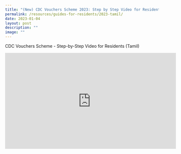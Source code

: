 ```yaml
---
title: "(New) CDC Vouchers Scheme 2023: Step by Step Video for Residents (Tamil)"
permalink: /resources/guides-for-residents/2023-tamil/
date: 2023-01-04
layout: post
description: ""
image: ""
---
```

CDC Vouchers Scheme - Step-by-Step Video for Residents (Tamil)


<iframe width="560" height="315" src="https://www.youtube.com/embed/6n8OEylGiII" title="YouTube video player" frameborder="0" allow="accelerometer; autoplay; clipboard-write; encrypted-media; gyroscope; picture-in-picture" allowfullscreen></iframe>